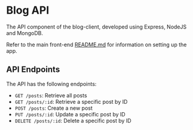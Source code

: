 # Blog API

The API component of the blog-client, developed using Express, NodeJS and MongoDB.

Refer to the main front-end [README.md](https://github.com/Waldorfio/blog-client#readme) for information on setting up the app.

## API Endpoints
The API has the following endpoints:
- `GET /posts`: Retrieve all posts
- `GET /posts/:id`: Retrieve a specific post by ID
- `POST /posts`: Create a new post
- `PUT /posts/:id`: Update a specific post by ID
- `DELETE /posts/:id`: Delete a specific post by ID

